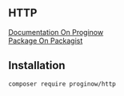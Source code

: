 ## HTTP
[Documentation On Proginow](https://proginow.com/en/framework/http/)<br>
[Package On Packagist](https://packagist.org/packages/proginow/http/)
## Installation
```
composer require proginow/http
```